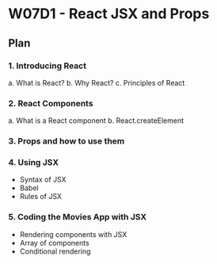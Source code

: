 # W07D1 - React JSX and Props

## Plan

### 1. Introducing React
  a. What is React?
  b. Why React?
  c. Principles of React

### 2. React Components
  a. What is a React component
  b. React.createElement

### 3. Props and how to use them

### 4. Using JSX
  - Syntax of JSX
  - Babel
  - Rules of JSX

### 5. Coding the Movies App with JSX

  - Rendering components with JSX
  - Array of components
  - Conditional rendering


